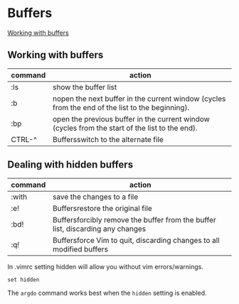 # Buffers

[Working with buffers](http://vimcasts.org/episodes/working-with-buffers/)

## Working with buffers

| command | action                                                                              |
|---------|----------------------------------------------|
|:ls      | show the buffer list                                                               |
|:b       | nopen the next buffer in the current window (cycles from the end of the list to the beginning).|
|:bp      | open the previous buffer in the current window (cycles from the start of the list to the end).|
|CTRL-^   | Buffersswitch to the alternate file|

## Dealing with hidden buffers

|command | action|
|--------|--------------|
|:with   | save the changes to a file|
|:e!     | Buffersrestore the original file|
|:bd!    | Buffersforcibly remove the buffer from the buffer list, discarding any changes|
|:q!     | Buffersforce Vim to quit, discarding changes to all modified buffers|

In .vimrc setting hidden will allow you without vim errors/warnings.

    set hidden

The `argdo` command works best when the `hidden` setting is enabled.



